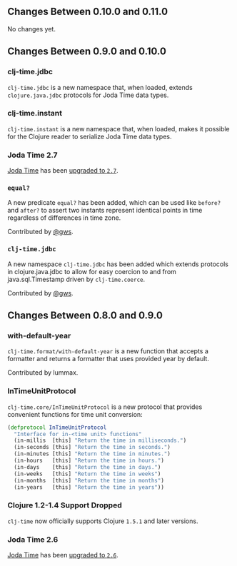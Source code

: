 ## Changes Between 0.10.0 and 0.11.0

No changes yet.


## Changes Between 0.9.0 and 0.10.0

### clj-time.jdbc

`clj-time.jdbc` is a new namespace that, when loaded, extends `clojure.java.jdbc`
protocols for Joda Time data types.

### clj-time.instant

`clj-time.instant` is a new namespace that, when loaded, makes it possible
for the Clojure reader to serialize Joda Time data types.

### Joda Time 2.7

[Joda Time](http://www.joda.org/joda-time/) has been [upgraded to `2.7`](http://www.joda.org/joda-time/upgradeto270.html).

### `equal?`

A new predicate `equal?` has been added, which can be used like `before?` and
`after?` to assert two instants represent identical points in time regardless of
differences in time zone.

Contributed by [@gws](https://github.com/gws).

### `clj-time.jdbc`

A new namespace `clj-time.jdbc` has been added which extends protocols in
clojure.java.jdbc to allow for easy coercion to and from java.sql.Timestamp
driven by `clj-time.coerce`.

Contributed by [@gws](https://github.com/gws).

## Changes Between 0.8.0 and 0.9.0

### with-default-year

`clj-time.format/with-default-year` is a new function that accepts a formatter
and returns a formatter that uses provided year by default.

Contributed by lummax.

### InTimeUnitProtocol

`clj-time.core/InTimeUnitProtocol` is a new protocol that provides convenient
functions for time unit conversion:

``` clojure
(defprotocol InTimeUnitProtocol
  "Interface for in-<time unit> functions"
  (in-millis  [this] "Return the time in milliseconds.")
  (in-seconds [this] "Return the time in seconds.")
  (in-minutes [this] "Return the time in minutes.")
  (in-hours   [this] "Return the time in hours.")
  (in-days    [this] "Return the time in days.")
  (in-weeks   [this] "Return the time in weeks")
  (in-months  [this] "Return the time in months")
  (in-years   [this] "Return the time in years"))
```

### Clojure 1.2-1.4 Support Dropped

`clj-time` now officially supports Clojure `1.5.1` and later versions.

### Joda Time 2.6

[Joda Time](http://www.joda.org/joda-time/) has been [upgraded to `2.6`](http://www.joda.org/joda-time/upgradeto260.html).
